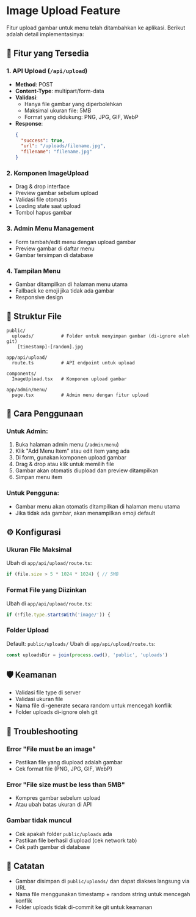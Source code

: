 # Image Upload Feature

Fitur upload gambar untuk menu telah ditambahkan ke aplikasi. Berikut adalah detail implementasinya:

## 🚀 Fitur yang Tersedia

### 1. **API Upload** (`/api/upload`)
- **Method**: POST
- **Content-Type**: multipart/form-data
- **Validasi**:
  - Hanya file gambar yang diperbolehkan
  - Maksimal ukuran file: 5MB
  - Format yang didukung: PNG, JPG, GIF, WebP
- **Response**: 
  ```json
  {
    "success": true,
    "url": "/uploads/filename.jpg",
    "filename": "filename.jpg"
  }
  ```

### 2. **Komponen ImageUpload**
- Drag & drop interface
- Preview gambar sebelum upload
- Validasi file otomatis
- Loading state saat upload
- Tombol hapus gambar

### 3. **Admin Menu Management**
- Form tambah/edit menu dengan upload gambar
- Preview gambar di daftar menu
- Gambar tersimpan di database

### 4. **Tampilan Menu**
- Gambar ditampilkan di halaman menu utama
- Fallback ke emoji jika tidak ada gambar
- Responsive design

## 📁 Struktur File

```
public/
  uploads/          # Folder untuk menyimpan gambar (di-ignore oleh git)
    [timestamp]-[random].jpg

app/api/upload/
  route.ts          # API endpoint untuk upload

components/
  ImageUpload.tsx   # Komponen upload gambar

app/admin/menu/
  page.tsx          # Admin menu dengan fitur upload
```

## 🔧 Cara Penggunaan

### Untuk Admin:
1. Buka halaman admin menu (`/admin/menu`)
2. Klik "Add Menu Item" atau edit item yang ada
3. Di form, gunakan komponen upload gambar
4. Drag & drop atau klik untuk memilih file
5. Gambar akan otomatis diupload dan preview ditampilkan
6. Simpan menu item

### Untuk Pengguna:
- Gambar menu akan otomatis ditampilkan di halaman menu utama
- Jika tidak ada gambar, akan menampilkan emoji default

## ⚙️ Konfigurasi

### Ukuran File Maksimal
Ubah di `app/api/upload/route.ts`:
```typescript
if (file.size > 5 * 1024 * 1024) { // 5MB
```

### Format File yang Diizinkan
Ubah di `app/api/upload/route.ts`:
```typescript
if (!file.type.startsWith('image/')) {
```

### Folder Upload
Default: `public/uploads/`
Ubah di `app/api/upload/route.ts`:
```typescript
const uploadsDir = join(process.cwd(), 'public', 'uploads')
```

## 🛡️ Keamanan

- Validasi file type di server
- Validasi ukuran file
- Nama file di-generate secara random untuk mencegah konflik
- Folder uploads di-ignore oleh git

## 🚨 Troubleshooting

### Error "File must be an image"
- Pastikan file yang diupload adalah gambar
- Cek format file (PNG, JPG, GIF, WebP)

### Error "File size must be less than 5MB"
- Kompres gambar sebelum upload
- Atau ubah batas ukuran di API

### Gambar tidak muncul
- Cek apakah folder `public/uploads` ada
- Pastikan file berhasil diupload (cek network tab)
- Cek path gambar di database

## 📝 Catatan

- Gambar disimpan di `public/uploads/` dan dapat diakses langsung via URL
- Nama file menggunakan timestamp + random string untuk mencegah konflik
- Folder uploads tidak di-commit ke git untuk keamanan
